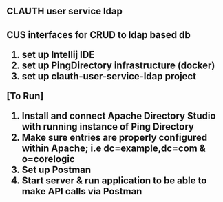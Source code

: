 
<h2>CLAUTH user service ldap<h2>

CUS interfaces for CRUD to ldap based db

1. set up Intellij IDE
2. set up PingDirectory infrastructure (docker)
3. set up clauth-user-service-ldap project


[To Run]
1. Install and connect Apache Directory Studio with running instance of Ping Directory
2. Make sure entries are properly configured within Apache; i.e dc=example,dc=com & o=corelogic
3. Set up Postman 
4. Start server & run application to be able to make API calls via Postman
